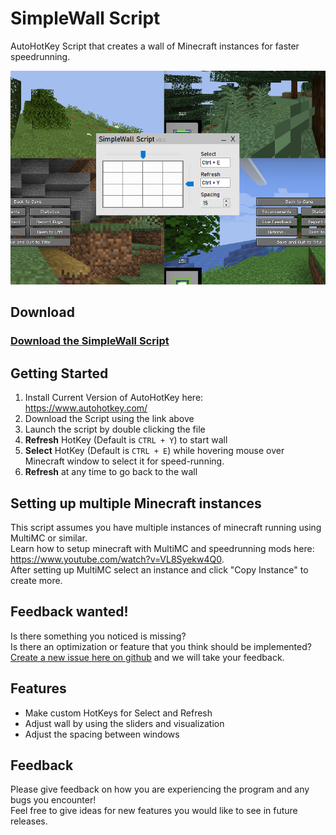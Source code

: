 # SimpleWall Script

AutoHotKey Script that creates a wall of Minecraft instances for faster speedrunning.

![](screenshot.png)

## Download
### [Download the SimpleWall Script](https://github.com/Jesper-Hustad/SimpleWallScript/releases/download/Alpha/SimpleWallScript.ahk)



<!-- Other version that does not fullscreen: [Modified Script without fullscreen](https://github.com/Jesper-Hustad/SimpleWallScript/releases/download/Alpha/SimpleWallScript.ahk)   -->


## Getting Started
1.  Install Current Version of AutoHotKey here: https://www.autohotkey.com/  
2.  Download the Script using the link above
3. Launch the script by double clicking the file
4. **Refresh** HotKey (Default is `CTRL + Y`) to start wall
5. **Select** HotKey (Default is `CTRL + E`) while hovering mouse over Minecraft window to select it for speed-running.
6. **Refresh** at any time to go back to the wall

## Setting up multiple Minecraft instances
This script assumes you have multiple instances of minecraft running using MultiMC or similar.  
Learn how to setup minecraft with MultiMC and speedrunning mods here: https://www.youtube.com/watch?v=VL8Syekw4Q0.  
After setting up MultiMC select an instance and click "Copy Instance" to create more.

## Feedback wanted!
Is there something you noticed is missing?  
Is there an optimization or feature that you think should be implemented?  
[Create a new issue here on github](https://github.com/Jesper-Hustad/SimpleWallScript/issues/new/choose) and we will take your feedback.

## Features
- Make custom HotKeys for Select and Refresh 
- Adjust wall by using the sliders and visualization
- Adjust the spacing between windows


## Feedback
Please give feedback on how you are experiencing the program and any bugs you encounter!   
Feel free to give ideas for new features you would like to see in future releases.
